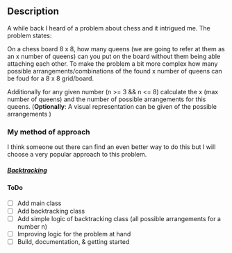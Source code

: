 ## Description

A while back I heard of a problem about chess and it intrigued me. The problem states:

On a chess board 8 x 8, how many queens (we are going to refer at them as an x number of queens) can you put on the board without them being able attaching each other.
To make the problem a bit more complex how many possible arrangements/combinations of the found x number of queens can be foud for a 8 x 8 grid/board.

Additionally for any given number (n >= 3 && n <= 8) calculate the x (max number of queens) and the number of possible arrangements for this queens.
(**Optionally**: A visual representation can be given of the possible arrangements )  

### My method of approach
I think someone out there can find an even better way to do this but I will choose a very popular approach to this problem.
##### __[Backtracking](https://en.wikipedia.org/wiki/Backtracking)__ #####


#### ToDo 
* [ ] Add main class
* [ ] Add backtracking class
* [ ] Add simple logic of backtracking class (all possible arrangements for a number n)
* [ ] Improving logic for the problem at hand 
* [ ] Build, documentation, & getting started
